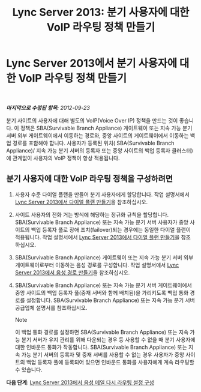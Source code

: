 ﻿---
title: 'Lync Server 2013: 분기 사용자에 대한 VoIP 라우팅 정책 만들기'
TOCTitle: 분기 사용자에 대한 VoIP 라우팅 정책 만들기
ms:assetid: 10deca9f-f870-4a42-b25d-e4fc53108658
ms:mtpsurl: https://technet.microsoft.com/ko-kr/library/Gg398196(v=OCS.15)
ms:contentKeyID: 49302843
ms.date: 08/10/2015
mtps_version: v=OCS.15
ms.translationtype: HT
---

# Lync Server 2013에서 분기 사용자에 대한 VoIP 라우팅 정책 만들기

 

_**마지막으로 수정된 항목:** 2012-09-23_

분기 사이트의 사용자에 대해 별도의 VoIP(Voice Over IP) 정책을 만드는 것이 좋습니다. 이 정책은 SBA(Survivable Branch Appliance) 게이트웨이 또는 지속 가능 분기 서버 외부 게이트웨이에서 이동하는 경로와, 중앙 사이트의 게이트웨이에서 이동하는 백업 경로를 포함해야 합니다. 사용자가 등록된 위치( SBA(Survivable Branch Appliance)/ 지속 가능 분기 서버의 등록자 또는 중앙 사이트의 백업 등록자 클러스터)에 관계없이 사용자의 VoIP 정책이 항상 적용됩니다.

## 분기 사용자에 대한 VoIP 라우팅 정책을 구성하려면

1.  사용자 수준 다이얼 플랜을 만들어 분기 사용자에게 할당합니다. 작업 설명서에서 [Lync Server 2013에서 다이얼 플랜 만들기](lync-server-2013-create-a-dial-plan.md)을 참조하십시오.

2.  사이트 사용자의 전화 거는 방식에 해당하는 정규화 규칙을 할당합니다. SBA(Survivable Branch Appliance) 또는 지속 가능 분기 서버 사용자가 중앙 사이트의 백업 등록자 풀로 장애 조치(failover)되는 경우에는 동일한 다이얼 플랜이 적용됩니다. 작업 설명서에서 [Lync Server 2013에서 다이얼 플랜 만들기](lync-server-2013-create-a-dial-plan.md)을 참조하십시오.

3.  SBA(Survivable Branch Appliance) 게이트웨이 또는 지속 가능 분기 서버 외부 게이트웨이로부터 이동하는 음성 경로를 구성합니다. 작업 설명서에서 [Lync Server 2013에서 음성 경로 만들기](lync-server-2013-create-a-voice-route.md)을 참조하십시오.

4.  SBA(Survivable Branch Appliance) 또는 지속 가능 분기 서버 게이트웨이에서 중앙 사이트의 백업 등록자 풀(중재 서버와 함께 배치됨)을 가리키도록 백업 통화 경로를 설정합니다. SBA(Survivable Branch Appliance) 또는 지속 가능 분기 서버 공급업체 설명서를 참조하십시오.
    

    > [!NOTE]
    > 이 백업 통화 경로를 설정하면 SBA(Survivable Branch Appliance) 또는 지속 가능 분기 서버가 유지 관리를 위해 다운되는 경우 등 사용할 수 없을 때 분기 사용자에 대한 인바운드 통화가 작동합니다. SBA(Survivable Branch Appliance) 또는 지속 가능 분기 서버의 등록자 및 중재 서버를 사용할 수 없는 경우 사용자가 중앙 사이트의 백업 등록자 풀에 등록되어 있으면 인바운드 통화를 사용자에게 계속 라우팅할 수 있습니다.



**다음 단계**: [Lync Server 2013에서 음성 메일 다시 라우팅 설정 구성](lync-server-2013-configure-voice-mail-rerouting-settings.md)

